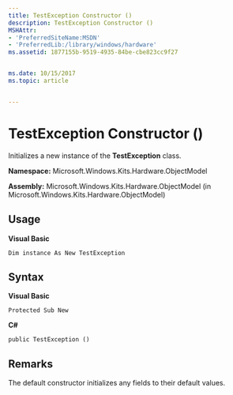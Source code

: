 ```yaml
---
title: TestException Constructor ()
description: TestException Constructor ()
MSHAttr:
- 'PreferredSiteName:MSDN'
- 'PreferredLib:/library/windows/hardware'
ms.assetid: 1877155b-9519-4935-84be-cbe823cc9f27


ms.date: 10/15/2017
ms.topic: article


---
```


# TestException Constructor ()


Initializes a new instance of the **TestException** class.

**Namespace:** Microsoft.Windows.Kits.Hardware.ObjectModel

**Assembly:** Microsoft.Windows.Kits.Hardware.ObjectModel (in Microsoft.Windows.Kits.Hardware.ObjectModel)

## <span id="Usage"></span><span id="usage"></span><span id="USAGE"></span>Usage


**Visual Basic**

`Dim instance As New TestException`

## <span id="Syntax"></span><span id="syntax"></span><span id="SYNTAX"></span>Syntax


**Visual Basic**

`Protected Sub New`

**C#**

`public TestException ()`

## <span id="Remarks"></span><span id="remarks"></span><span id="REMARKS"></span>Remarks


The default constructor initializes any fields to their default values.

 

 






